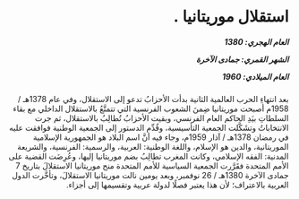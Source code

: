 <h1 dir="rtl">استقلال موريتانيا  .</h1>

<h5 dir="rtl">العام الهجري:  1380

الشهر القمري: جمادى الآخرة

العام الميلادي: 1960</h5>

<p dir="rtl">بعد انتهاءِ الحرب العالمية الثانية بدأت الأحزابُ تدعو إلى الاستقلال، وفي عام 1378هـ / 1958م أصبحت موريتانيا ضِمنَ الشعوب الفرنسية التي تتمتَّعُ بالاستقلال الداخلي مع بقاء السلطاتِ بيَدِ الحاكم العام الفرنسي، وبقيت الأحزابُ تُطالِبُ بالاستقلال، ثم جرت الانتخاباتُ وتشَكَّلت الجمعية التأسيسية، وقُدِّم الدستور إلى الجمعية الوطنية فوافقت عليه في رمضان 1378هـ / آذار 1959م، وجاء فيه أنَّ اسم البلاد هو الجمهورية الإسلامية الموريتانية، والدين هو الإسلام، واللغة الوطنية: العربية، والرسمية: الفرنسية، والشريعة المدنية: الفقه الإسلامي، وكانت المغرب تطالِبُ بضم موريتانيا إليها، وعُرِضَت القضية على الأمم المتحدة فقَرَّرت الجمعية السياسية للأمم المتحدة منح موريتانيا الاستقلالَ بتاريخ 7 جمادى الآخرة 1380هـ / 26 نوفمبر، وبعد يومين نالت موريتانيا الاستقلالَ، وتأخَّرت الدول العربية بالاعتراف؛ لأن هذا يعتبر فصلًا لدولة عربية وتقسيمها إلى أجزاء.</p></br>
